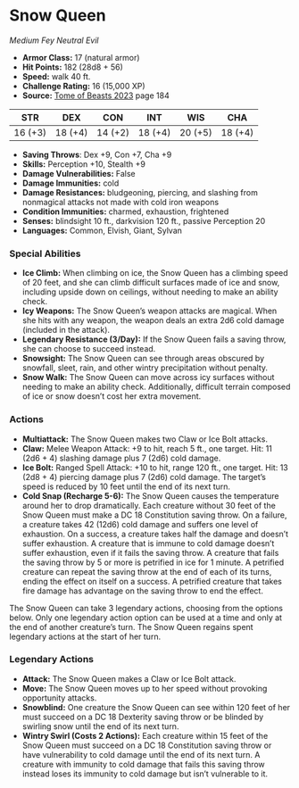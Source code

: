 # Snow Queen

*Medium* *Fey* *Neutral Evil*

- **Armor Class:** 17 (natural armor)
- **Hit Points:** 182 (28d8 + 56)
- **Speed:** walk 40 ft.
- **Challenge Rating:** 16 (15,000 XP)
- **Source:** [Tome of Beasts 2023](https://koboldpress.com/kpstore/product/tome-of-beasts-1-2023-edition/) page 184

| STR | DEX | CON | INT | WIS | CHA |
| --- | --- | --- | --- | --- | --- |
| 16 (+3) | 18 (+4) | 14 (+2) | 18 (+4) | 20 (+5) | 18 (+4) |

- **Saving Throws**: Dex +9, Con +7, Cha +9
- **Skills:** Perception +10, Stealth +9
- **Damage Vulnerabilities:** False
- **Damage Immunities:** cold
- **Damage Resistances:** bludgeoning, piercing, and slashing from nonmagical attacks not made with cold iron weapons
- **Condition Immunities:** charmed, exhaustion, frightened
- **Senses:** blindsight 10 ft., darkvision 120 ft., passive Perception 20
- **Languages:** Common, Elvish, Giant, Sylvan

### Special Abilities

- **Ice Climb:** When climbing on ice, the Snow Queen has a climbing speed of 20 feet, and she can climb difficult surfaces made of ice and snow, including upside down on ceilings, without needing to make an ability check.
- **Icy Weapons:** The Snow Queen’s weapon attacks are magical. When she hits with any weapon, the weapon deals an extra 2d6 cold damage (included in the attack).
- **Legendary Resistance (3/Day):** If the Snow Queen fails a saving throw, she can choose to succeed instead.
- **Snowsight:** The Snow Queen can see through areas obscured by snowfall, sleet, rain, and other wintry precipitation without penalty.
- **Snow Walk:** The Snow Queen can move across icy surfaces without needing to make an ability check. Additionally, difficult terrain composed of ice or snow doesn’t cost her extra movement.

### Actions

- **Multiattack:** The Snow Queen makes two Claw or Ice Bolt attacks.
- **Claw:** Melee Weapon Attack: +9 to hit, reach 5 ft., one target. Hit: 11 (2d6 + 4) slashing damage plus 7 (2d6) cold damage.
- **Ice Bolt:** Ranged Spell Attack: +10 to hit, range 120 ft., one target. Hit: 13 (2d8 + 4) piercing damage plus 7 (2d6) cold damage. The target’s speed is reduced by 10 feet until the end of its next turn.
- **Cold Snap (Recharge 5-6):** The Snow Queen causes the temperature around her to drop dramatically. Each creature without 30 feet of the Snow Queen must make a DC 18 Constitution saving throw. On a failure, a creature takes 42 (12d6) cold damage and suffers one level of exhaustion. On a success, a creature takes half the damage and doesn’t suffer exhaustion. A creature that is immune to cold damage doesn’t suffer exhaustion, even if it fails the saving throw. A creature that fails the saving throw by 5 or more is petrified in ice for 1 minute. A petrified creature can repeat the saving throw at the end of each of its turns, ending the effect on itself on a success. A petrified creature that takes fire damage has advantage on the saving throw to end the effect.

The Snow Queen can take 3 legendary actions, choosing from the options below. Only one legendary action option can be used at a time and only at the end of another creature’s turn. The Snow Queen regains spent legendary actions at the start of her turn.

### Legendary Actions

- **Attack:** The Snow Queen makes a Claw or Ice Bolt attack.
- **Move:** The Snow Queen moves up to her speed without provoking opportunity attacks.
- **Snowblind:** One creature the Snow Queen can see within 120 feet of her must succeed on a DC 18 Dexterity saving throw or be blinded by swirling snow until the end of its next turn.
- **Wintry Swirl (Costs 2 Actions):** Each creature within 15 feet of the Snow Queen must succeed on a DC 18 Constitution saving throw or have vulnerability to cold damage until the end of its next turn. A creature with immunity to cold damage that fails this saving throw instead loses its immunity to cold damage but isn’t vulnerable to it.
